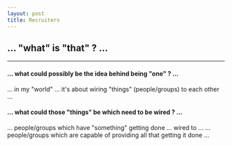 ```yaml
---
layout: post
title: Recruiters
---
```


## **... "what" is "that" ? ...**  
   
----  

#### ... what could possibly be the idea behind being "one" ? ...
... in my "world" ... it's about wiring "things" (people/groups) to each other ...  
  
#### ... what could those "things" be which need to be wired ? ...
... people/groups which have "something" getting done ... wired to ...
... people/groups which are capable of providing all that getting it done ...  
  


  




